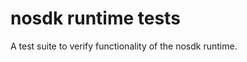 nosdk runtime tests
===================

A test suite to verify functionality of the nosdk runtime.

